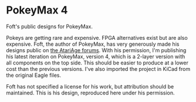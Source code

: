 # PokeyMax 4

Foft's public designs for PokeyMax.

Pokeys are getting rare and expensive. FPGA alternatives exist but are also expensive. Foft, the author of PokeyMax, has very generously made his designs public on [the AtariAge forums](https://forums.atariage.com/topic/364870-pokeymax-v4-bring-up-thread/).
With his permission, I'm publishing his latest iteration on PokeyMax, version 4, which is a 2-layer version with all components on the top side. This should be easier to produce at a lower cost than the previous versions. I've also imported the project in KiCad from the original Eagle files.

Foft has not specified a license for his work, but attribution should be maintained. This is his design, reproduced here under his permission.

